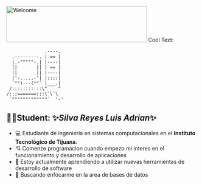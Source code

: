 <a href="https://cooltext.com"><img src="https://images.cooltext.com/5508438.png" width="369" height="95" alt="Welcome" /></a>
<a href="http://cooltext.com" target="_top"><img src="https://cooltext.com/images/ct_pixel.gif" width="80" height="15" alt="Cool Text: Logo and Graphics Generator" border="0" /></a>

                  .----.
      .---------. | == | 
      |.-"""""-.| |----|
      ||       || | == |
      ||       || |----|
      |'-.....-'| |::::|
      `"")---(""` |___.|
     /:::::::::::\" _  "
    /:::=======:::\`\`\
     `"""""""""""""`  '-'

## 🧑‍🎓Student: ✨*Silva Reyes Luis Adrian*✨
- 💻 Estudiante de ingeniería en sistemas computacionales en el **Instituto Tecnológico de Tijuana**.
- 💘 Comenze programacion cuando empezo mi interes en el funcionamiento y desarrollo de aplicaciones
- 📖 Estoy actualmente aprendiendo a utilizar nuevas herramientas de desarrollo de software 
- 🔭 Buscando enfocarme en la area de bases de datos 


